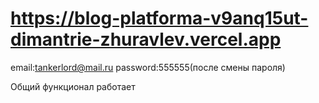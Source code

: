 # https://blog-platforma-v9anq15ut-dimantrie-zhuravlev.vercel.app
email:tankerlord@mail.ru
password:555555(после смены пароля)

Общий функционал работает
